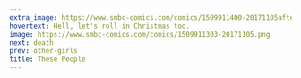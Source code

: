 ```yaml
---
extra_image: https://www.smbc-comics.com/comics/1509911400-20171105after.png
hovertext: Hell, let's roll in Christmas too.
image: https://www.smbc-comics.com/comics/1509911303-20171105.png
next: death
prev: other-girls
title: These People
---
```

